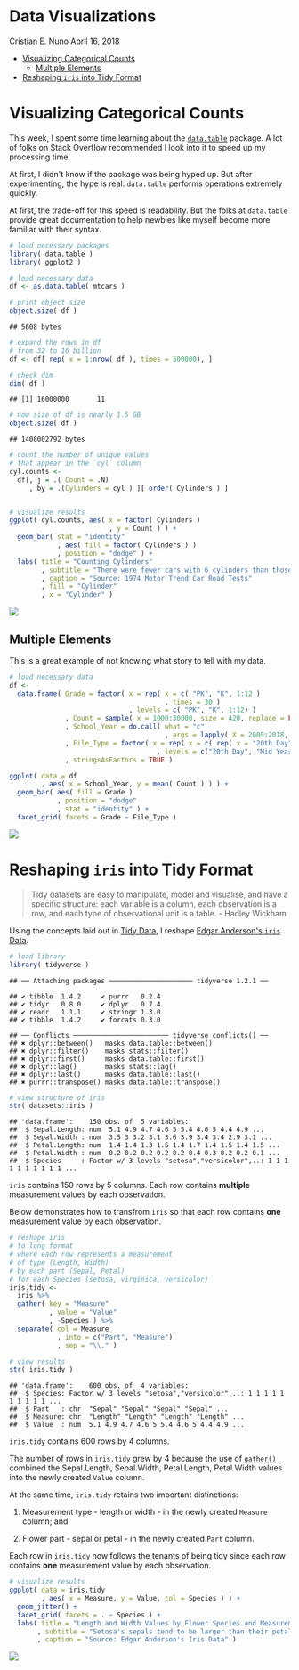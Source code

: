 Data Visualizations
================
Cristian E. Nuno
April 16, 2018

-   [Visualizing Categorical Counts](#visualizing-categorical-counts)
    -   [Multiple Elements](#multiple-elements)
-   [Reshaping `iris` into Tidy Format](#reshaping-iris-into-tidy-format)

Visualizing Categorical Counts
==============================

This week, I spent some time learning about the [`data.table`](https://github.com/Rdatatable/data.table/wiki) package. A lot of folks on Stack Overflow recommended I look into it to speed up my processing time.

At first, I didn't know if the package was being hyped up. But after experimenting, the hype is real: `data.table` performs operations extremely quickly.

At first, the trade-off for this speed is readability. But the folks at `data.table` provide great documentation to help newbies like myself become more familiar with their syntax.

``` r
# load necessary packages
library( data.table )
library( ggplot2 )

# load necessary data
df <- as.data.table( mtcars )

# print object size 
object.size( df )
```

    ## 5608 bytes

``` r
# expand the rows in df
# from 32 to 16 billion
df <- df[ rep( x = 1:nrow( df ), times = 500000), ]

# check dim
dim( df )
```

    ## [1] 16000000       11

``` r
# now size of df is nearly 1.5 GB
object.size( df )
```

    ## 1408002792 bytes

``` r
# count the number of unique values 
# that appear in the `cyl` column
cyl.counts <-
  df[, j = .( Count = .N)
     , by = .(Cylinders = cyl ) ][ order( Cylinders ) ]


# visualize results
ggplot( cyl.counts, aes( x = factor( Cylinders )
                         , y = Count ) ) +
  geom_bar( stat = "identity"
            , aes( fill = factor( Cylinders ) )
            , position = "dodge" ) + 
  labs( title = "Counting Cylinders"
        , subtitle = "There were fewer cars with 6 cylinders than those with 4 or 8 cylinders."
        , caption = "Source: 1974 Motor Trend Car Road Tests"
        , fill = "Cylinder"
        , x = "Cylinder" )
```

![](README_files/figure-markdown_github/DT%20Viz-1.png)

Multiple Elements
-----------------

This is a great example of not knowing what story to tell with my data.

``` r
# load necessary data
df <- 
  data.frame( Grade = factor( x = rep( x = c( "PK", "K", 1:12 )
                                       , times = 30 )
                              , levels = c( "PK", "K", 1:12) )
              , Count = sample( x = 1000:30000, size = 420, replace = FALSE)
              , School_Year = do.call( what = "c"
                                       , args = lapply( X = 2009:2018, FUN = rep, times = 42 ) )
              , File_Type = factor( x = rep( x = c( rep( x = "20th Day", times = 14), rep( x = "Mid Year", times = 14), rep( x = "End of Year", times = 14 ) ), times = 10 )
                                     , levels = c("20th Day", "Mid Year", "End of Year" ) )
              , stringsAsFactors = TRUE )

ggplot( data = df
        , aes( x = School_Year, y = mean( Count ) ) ) +
  geom_bar( aes( fill = Grade )
            , position = "dodge"
            , stat = "identity" ) + 
  facet_grid( facets = Grade ~ File_Type )
```

![](README_files/figure-markdown_github/School%20Viz-1.png)

Reshaping `iris` into Tidy Format
=================================

> Tidy datasets are easy to manipulate, model and visualise, and have a specific structure: each variable is a column, each observation is a row, and each type of observational unit is a table. - Hadley Wickham

Using the concepts laid out in [Tidy Data](http://vita.had.co.nz/papers/tidy-data.pdf), I reshape [Edgar Anderson's `iris` Data](https://stat.ethz.ch/R-manual/R-devel/library/datasets/html/iris.html).

``` r
# load library
library( tidyverse )
```

    ## ── Attaching packages ───────────────────── tidyverse 1.2.1 ──

    ## ✔ tibble  1.4.2     ✔ purrr   0.2.4
    ## ✔ tidyr   0.8.0     ✔ dplyr   0.7.4
    ## ✔ readr   1.1.1     ✔ stringr 1.3.0
    ## ✔ tibble  1.4.2     ✔ forcats 0.3.0

    ## ── Conflicts ──────────────────────── tidyverse_conflicts() ──
    ## ✖ dplyr::between()   masks data.table::between()
    ## ✖ dplyr::filter()    masks stats::filter()
    ## ✖ dplyr::first()     masks data.table::first()
    ## ✖ dplyr::lag()       masks stats::lag()
    ## ✖ dplyr::last()      masks data.table::last()
    ## ✖ purrr::transpose() masks data.table::transpose()

``` r
# view structure of iris
str( datasets::iris )
```

    ## 'data.frame':    150 obs. of  5 variables:
    ##  $ Sepal.Length: num  5.1 4.9 4.7 4.6 5 5.4 4.6 5 4.4 4.9 ...
    ##  $ Sepal.Width : num  3.5 3 3.2 3.1 3.6 3.9 3.4 3.4 2.9 3.1 ...
    ##  $ Petal.Length: num  1.4 1.4 1.3 1.5 1.4 1.7 1.4 1.5 1.4 1.5 ...
    ##  $ Petal.Width : num  0.2 0.2 0.2 0.2 0.2 0.4 0.3 0.2 0.2 0.1 ...
    ##  $ Species     : Factor w/ 3 levels "setosa","versicolor",..: 1 1 1 1 1 1 1 1 1 1 ...

`iris` contains 150 rows by 5 columns. Each row contains **multiple** measurement values by each observation.

Below demonstrates how to transfrom `iris` so that each row contains **one** measurement value by each observation.

``` r
# reshape iris
# to long format
# where each row represents a measurement
# of type (Length, Width)
# by each part (Sepal, Petal)
# for each Species (setosa, virginica, versicolor)
iris.tidy <-
  iris %>%
  gather( key = "Measure"
          , value = "Value"
          , -Species ) %>% 
  separate( col = Measure
            , into = c("Part", "Measure")
            , sep = "\\." )

# view results
str( iris.tidy )
```

    ## 'data.frame':    600 obs. of  4 variables:
    ##  $ Species: Factor w/ 3 levels "setosa","versicolor",..: 1 1 1 1 1 1 1 1 1 1 ...
    ##  $ Part   : chr  "Sepal" "Sepal" "Sepal" "Sepal" ...
    ##  $ Measure: chr  "Length" "Length" "Length" "Length" ...
    ##  $ Value  : num  5.1 4.9 4.7 4.6 5 5.4 4.6 5 4.4 4.9 ...

`iris.tidy` contains 600 rows by 4 columns.

The number of rows in `iris.tidy` grew by 4 because the use of [`gather()`](https://www.rdocumentation.org/packages/tidyr/versions/0.8.0/topics/gather) combined the Sepal.Length, Sepal.Width, Petal.Length, Petal.Width values into the newly created `Value` column.

At the same time, `iris.tidy` retains two important distinctions:

1.  Measurement type - length or width - in the newly created `Measure` column; and

2.  Flower part - sepal or petal - in the newly created `Part` column.

Each row in `iris.tidy` now follows the tenants of being tidy since each row contains **one** measurement value by each observation.

``` r
# visualize results
ggplot( data = iris.tidy
        , aes( x = Measure, y = Value, col = Species ) ) +
  geom_jitter() +
  facet_grid( facets = . ~ Species ) +
  labs( title = "Length and Width Values by Flower Species and Measurement Type"
       , subtitle = "Setosa's sepals tend to be larger than their petals."
       , caption = "Source: Edgar Anderson's Iris Data" )
```

![](README_files/figure-markdown_github/Visualize%20Tidy%20Iris-1.png)
